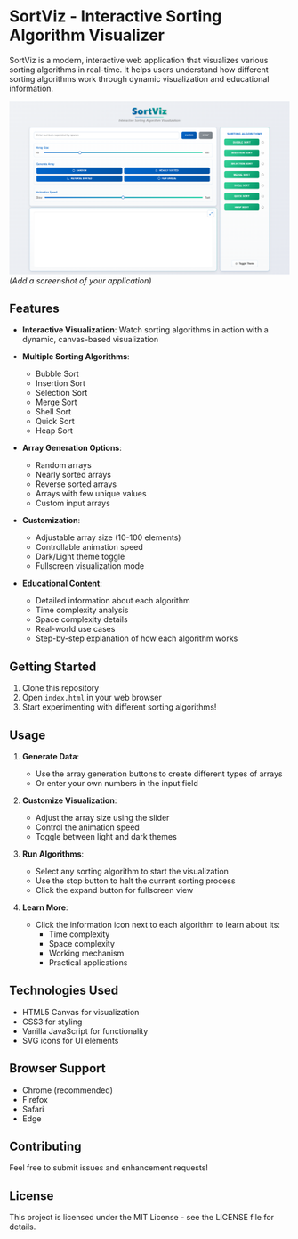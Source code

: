 # SortViz - Interactive Sorting Algorithm Visualizer

SortViz is a modern, interactive web application that visualizes various sorting algorithms in real-time. It helps users understand how different sorting algorithms work through dynamic visualization and educational information.

![SortViz](screenshot.png) *(Add a screenshot of your application)*

## Features

- **Interactive Visualization**: Watch sorting algorithms in action with a dynamic, canvas-based visualization
- **Multiple Sorting Algorithms**:
  - Bubble Sort
  - Insertion Sort
  - Selection Sort
  - Merge Sort
  - Shell Sort
  - Quick Sort
  - Heap Sort

- **Array Generation Options**:
  - Random arrays
  - Nearly sorted arrays
  - Reverse sorted arrays
  - Arrays with few unique values
  - Custom input arrays

- **Customization**:
  - Adjustable array size (10-100 elements)
  - Controllable animation speed
  - Dark/Light theme toggle
  - Fullscreen visualization mode

- **Educational Content**:
  - Detailed information about each algorithm
  - Time complexity analysis
  - Space complexity details
  - Real-world use cases
  - Step-by-step explanation of how each algorithm works

## Getting Started

1. Clone this repository
2. Open `index.html` in your web browser
3. Start experimenting with different sorting algorithms!

## Usage

1. **Generate Data**:
   - Use the array generation buttons to create different types of arrays
   - Or enter your own numbers in the input field

2. **Customize Visualization**:
   - Adjust the array size using the slider
   - Control the animation speed
   - Toggle between light and dark themes

3. **Run Algorithms**:
   - Select any sorting algorithm to start the visualization
   - Use the stop button to halt the current sorting process
   - Click the expand button for fullscreen view

4. **Learn More**:
   - Click the information icon next to each algorithm to learn about its:
     - Time complexity
     - Space complexity
     - Working mechanism
     - Practical applications

## Technologies Used

- HTML5 Canvas for visualization
- CSS3 for styling
- Vanilla JavaScript for functionality
- SVG icons for UI elements

## Browser Support

- Chrome (recommended)
- Firefox
- Safari
- Edge

## Contributing

Feel free to submit issues and enhancement requests!

## License

This project is licensed under the MIT License - see the LICENSE file for details. 